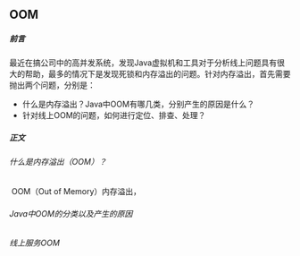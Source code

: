 ## OOM

##### 前言		

​       最近在搞公司中的高并发系统，发现Java虚拟机和工具对于分析线上问题具有很大的帮助，最多的情况下是发现死锁和内存溢出的问题。针对内存溢出，首先需要抛出两个问题，分别是：

- 什么是内存溢出？Java中OOM有哪几类，分别产生的原因是什么？
- 针对线上OOM的问题，如何进行定位、排查、处理？

##### 正文

###### 什么是内存溢出（OOM）？

​	OOM（Out of Memory）内存溢出，

###### Java中OOM的分类以及产生的原因



###### 线上服务OOM



